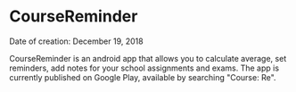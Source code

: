# CourseReminder

Date of creation: December 19, 2018

CourseReminder is an android app that allows you to calculate average, set reminders, add notes
for your school assignments and exams. The app is currently published on Google Play, available 
by searching "Course: Re".
